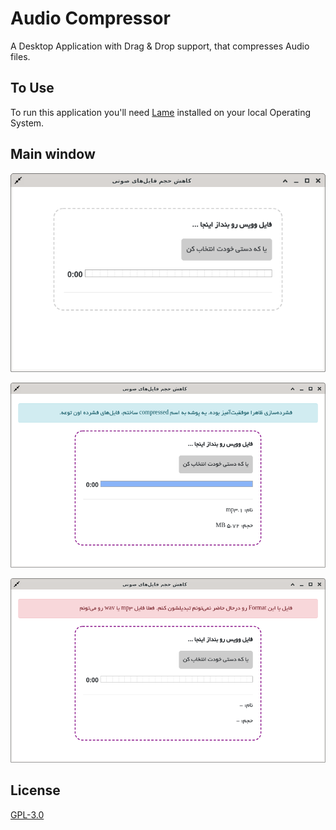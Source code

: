 # Audio Compressor

A Desktop Application with Drag & Drop support, that compresses Audio files.

## To Use

To run this application you'll need [Lame](https://lame.buanzo.org/) installed on your local Operating System.


## Main window
![main_window](/res/images/main.png)

![compressed_window](/res/images/compressed.png)

![error_window](/res/images/error.png)


## License

[GPL-3.0](LICENSE.md)
